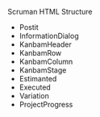 Scruman HTML Structure

* Postit
* InformationDialog
* KanbamHeader
* KanbamRow
* KanbamColumn
* KanbamStage
* Estimanted
* Executed
* Variation
* ProjectProgress
